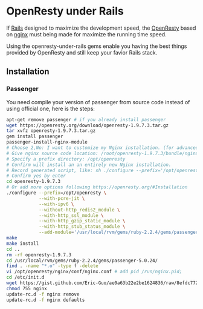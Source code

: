# OpenResty under Rails

If [Rails](http://rubyonrails.org/) designed to maximize the development speed, the [OpenResty](https://openresty.org/) based on [nginx](http://nginx.org/) must being made for maximize the running time speed.

Using the openresty-under-rails gems enable you having the best things provided by OpenResty and still keep your favior Rails stack.

## Installation

### Passenger

You need compile your version of passenger from source code instead of using official one, here is the steps:

```bash
apt-get remove passenger # if you already install passenger
wget https://openresty.org/download/openresty-1.9.7.3.tar.gz
tar xvfz openresty-1.9.7.3.tar.gz
gem install passenger
passenger-install-nginx-module
# Choose 2,No: I want to customize my Nginx installation. (for advanced users)
# Give nginx source code location: /root/openresty-1.9.7.3/bundle/nginx-1.9.7
# Specify a prefix directory: /opt/openresty
# Confirm will install an an entirely new Nginx installation.
# Record generated script, like: sh ./configure --prefix='/opt/openresty' --with-http_ssl_module --with-http_gzip_static_module --with-http_stub_status_module --with-cc-opt=-Wno-error --with-ld-opt='' --add-module='/usr/local/rvm/gems/ruby-2.2.4/gems/passenger-5.0.24/src/nginx_module'
# Confirm yes by enter
cd openresty-1.9.7.3
# Or add more options following https://openresty.org/#Installation
./configure --prefix=/opt/openresty \
            --with-pcre-jit \
            --with-ipv6 \
            --without-http_redis2_module \
            --with-http_ssl_module \
            --with-http_gzip_static_module \
            --with-http_stub_status_module \
            --add-module='/usr/local/rvm/gems/ruby-2.2.4/gems/passenger-5.0.24/src/nginx_module'
make
make install
cd ..
rm -rf openresty-1.9.7.3
cd /usr/local/rvm/gems/ruby-2.2.4/gems/passenger-5.0.24/
find . -name "*.o" -type f -delete
vi /opt/openresty/nginx/conf/nginx.conf # add pid /run/nginx.pid;
cd /etc/init.d
wget https://gist.github.com/Eric-Guo/ae0a63b22e2be1624836/raw/8efdc77258915b1b21dfb48fc0b43b2e14c8a545/nginx
chmod 755 nginx
update-rc.d -f nginx remove
update-rc.d -f nginx defaults
```